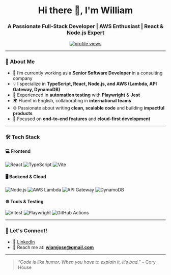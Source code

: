 <h1 align="center">Hi there 👋, I'm William</h1>
<h3 align="center">A Passionate Full-Stack Developer | AWS Enthusiast | React & Node.js Expert</h3>

<p align="center">
  <a href="https://github.com/yourusername">
    <img src="https://komarev.com/ghpvc/?username=yourusername&label=Profile%20views&color=0e75b6&style=flat" alt="profile views" />
  </a>
</p>

---

### 🚀 About Me

- 🔭 I’m currently working as a **Senior Software Developer** in a consulting company
- 💡 I specialize in **TypeScript, React, Node.js, and AWS (Lambda, API Gateway, DynamoDB)**
- 🧪 Experienced in **automation testing** with **Playwright** & **Jest**
- 🌍 Fluent in English, collaborating in **international teams**
- ⚙️ Passionate about writing **clean, scalable code** and building **impactful products**
- 🎯 Focused on **end-to-end features** and **cloud-first development**

---

### 🛠️ Tech Stack

#### 💻 Frontend
![React](https://img.shields.io/badge/-React-61DAFB?logo=react&logoColor=white&style=for-the-badge)
![TypeScript](https://img.shields.io/badge/-TypeScript-3178C6?logo=typescript&logoColor=white&style=for-the-badge)
![Vite](https://img.shields.io/badge/-Vite-646CFF?logo=vite&logoColor=white&style=for-the-badge)

#### 🖥️ Backend & Cloud
![Node.js](https://img.shields.io/badge/-Node.js-339933?logo=nodedotjs&logoColor=white&style=for-the-badge)
![AWS Lambda](https://img.shields.io/badge/-AWS%20Lambda-FF9900?logo=awslambda&logoColor=white&style=for-the-badge)
![API Gateway](https://img.shields.io/badge/-API%20Gateway-FF4F00?logo=amazonaws&logoColor=white&style=for-the-badge)
![DynamoDB](https://img.shields.io/badge/-DynamoDB-4053D6?logo=amazon-dynamodb&logoColor=white&style=for-the-badge)

#### ⚙️ Tools & Testing
![Vitest](https://img.shields.io/badge/-Vitest-6E6E6E?logo=vitest&logoColor=white&style=for-the-badge)
![Playwright](https://img.shields.io/badge/-Playwright-45BA6A?logo=playwright&logoColor=white&style=for-the-badge)
![GitHub Actions](https://img.shields.io/badge/-GitHub%20Actions-2088FF?logo=githubactions&logoColor=white&style=for-the-badge)

---

### 🤝 Let's Connect!

- 💼 [LinkedIn](https://linkedin.com/in/yourusername)
- 📧 Reach me at: **wiamjose@gmail.com**

---

> *“Code is like humor. When you have to explain it, it’s bad.”* – Cory House
